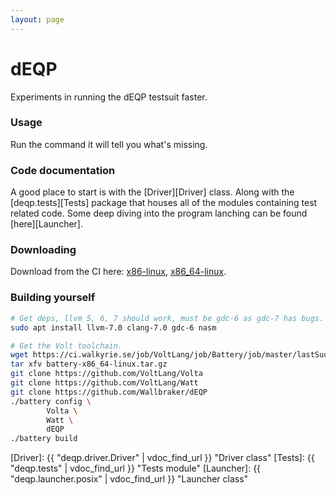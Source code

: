 ```yaml
---
layout: page
---
```


# dEQP

Experiments in running the dEQP testsuit faster.


### Usage

Run the command it will tell you what's missing.


### Code documentation

A good place to start is with the [Driver][Driver] class. Along with the
[deqp.tests][Tests] package that houses all of the modules containing test
related code. Some deep diving into the program lanching can be found
[here][Launcher].

### Downloading

Download from the CI here:
 [x86-linux](https://ci.walkyrie.se/job/Projects/job/dEQP/job/master/lastSuccessfulBuild/artifact/dEQP-x86-linux.tar.gz),
 [x86_64-linux](https://ci.walkyrie.se/job/Projects/job/dEQP/job/master/lastSuccessfulBuild/artifact/dEQP-x86_64-linux.tar.gz).


### Building yourself

```bash
# Get deps, llvm 5, 6, 7 should work, must be gdc-6 as gdc-7 has bugs.
sudo apt install llvm-7.0 clang-7.0 gdc-6 nasm

# Get the Volt toolchain.
wget https://ci.walkyrie.se/job/VoltLang/job/Battery/job/master/lastSuccessfulBuild/artifact/battery-x86_64-linux.tar.gz
tar xfv battery-x86_64-linux.tar.gz
git clone https://github.com/VoltLang/Volta
git clone https://github.com/VoltLang/Watt
git clone https://github.com/Wallbraker/dEQP
./battery config \
        Volta \
        Watt \
        dEQP
./battery build
```

[Driver]: {{ "deqp.driver.Driver" | vdoc_find_url }} "Driver class"
[Tests]: {{ "deqp.tests" | vdoc_find_url }} "Tests module"
[Launcher]: {{ "deqp.launcher.posix" | vdoc_find_url }} "Launcher class"
